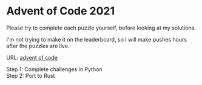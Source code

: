 # Advent of Code 2021

Please try to complete each puzzle yourself, before looking at my solutions.

I'm not trying to make it on the leaderboard, so I will make pushes hours after the puzzles are live.

URL: [advent of code](https://adventofcode.com/)

Step 1: Complete challenges in Python  
Step 2: Port to Rust  
